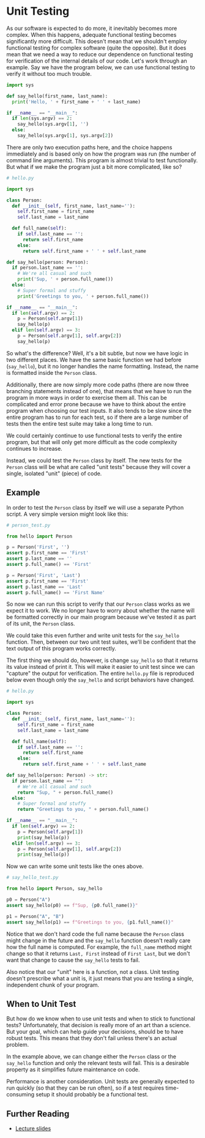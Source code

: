 # Unit Testing

As our software is expected to do more, it inevitably becomes more complex.
When this happens, adequate functional testing becomes significantly more
difficult. This doesn't mean that we shouldn't employ functional testing for
complex software (quite the opposite). But it does mean that we need a way to
reduce our dependence on functional testing for verification of the internal
details of our code. Let's work through an example. Say we have the program
below, we can use functional testing to verify it without too much trouble.

```python
import sys

def say_hello(first_name, last_name):
  print('Hello, ' + first_name + ' ' + last_name)

if __name__ == "__main__":
  if len(sys.argv) == 2:
    say_hello(sys.argv[1], '')
  else:
    say_hello(sys.argv[1], sys.argv[2])
```

There are only two execution paths here, and the choice happens immediately and
is based only on how the program was run (the number of command line arguments).
This program is almost trivial to test functionally. But what if we make the
program just a bit more complicated, like so?

```python
# hello.py

import sys

class Person:
  def __init__(self, first_name, last_name=''):
    self.first_name = first_name
    self.last_name = last_name

  def full_name(self):
    if self.last_name == '':
      return self.first_name
    else:
      return self.first_name + ' ' + self.last_name

def say_hello(person: Person):
  if person.last_name == '':
    # We're all casual and such
    print('Sup, ' + person.full_name())
  else:
    # Super formal and stuffy
    print('Greetings to you, ' + person.full_name())

if __name__ == "__main__":
  if len(self.argv) == 2:
    p = Person(self.argv[1])
    say_hello(p)
  elif len(self.argv) == 3:
    p = Person(self.argv[1], self.argv[2])
    say_hello(p)
```

So what's the difference? Well, it's a bit subtle, but now we have logic in two
different places. We have the same basic function we had before (`say_hello`),
but it no longer handles the name formatting. Instead, the name is formatted
inside the `Person` class.

Additionally, there are now simply more code paths (there are now three
branching statements instead of one), that means that we have to run the program
in more ways in order to exercise them all. This can be complicated and error
prone because we have to think about the entire program when choosing our test
inputs. It also tends to be slow since the entire program has to run for each
test, so if there are a large number of tests then the entire test suite may
take a long time to run.

We could certainly continue to use functional tests to verify the entire
program, but that will only get more difficult as the code complexity continues
to increase.

Instead, we could test the `Person` class by itself.  The new tests for the
`Person` class will be what are called "unit tests" because they will cover a
single, isolated "unit" (piece) of code.

## Example

In order to test the `Person` class by itself we will use a separate Python
script. A very simple version might look like this:

```python
# person_test.py

from hello import Person

p = Person('First', '')
assert p.first_name == 'First'
assert p.last_name == ''
assert p.full_name() == 'First'

p = Person('First', 'Last')
assert p.first_name == 'First'
assert p.last_name == 'Last'
assert p.full_name() == 'First Name'
```

So now we can run this script to verify that our `Person` class works as we
expect it to work. We no longer have to worry about whether the name will be
formatted correctly in our main program because we've tested it as part of its
unit, the `Person` class.

We could take this even further and write unit tests for the `say_hello`
function. Then, between our two unit test suites, we'll be confident that the
text output of this program works correctly.

The first thing we should do, however, is change `say_hello` so that it returns
its value instead of print it. This will make it easier to unit test since we
can "capture" the output for verification. The entire `hello.py` file is
reproduced below even though only the `say_hello` and script behaviors have
changed.

```python
# hello.py

import sys

class Person:
  def __init__(self, first_name, last_name=''):
    self.first_name = first_name
    self.last_name = last_name

  def full_name(self):
    if self.last_name == '':
      return self.first_name
    else:
      return self.first_name + ' ' + self.last_name

def say_hello(person: Person) -> str:
  if person.last_name == "":
    # We're all casual and such
    return "Sup, " + person.full_name()
  else:
    # Super formal and stuffy
    return "Greetings to you, " + person.full_name()

if __name__ == "__main__":
  if len(self.argv) == 2:
    p = Person(self.argv[1])
    print(say_hello(p))
  elif len(self.argv) == 3:
    p = Person(self.argv[1], self.argv[2])
    print(say_hello(p))
```

Now we can write some unit tests like the ones above.

```python
# say_hello_test.py

from hello import Person, say_hello

p0 = Person("A")
assert say_hello(p0) == f"Sup, {p0.full_name()}"

p1 = Person("A", "B")
assert say_hello(p1) == f"Greetings to you, {p1.full_name()}"
```

Notice that we don't hard code the full name because the `Person` class might
change in the future and the `say_hello` function doesn't really care how the
full name is computed. For example, the `full_name` method might change so that
it returns `Last, First` instead of `First Last`, but we don't want that change
to cause the `say_hello` tests to fail.

Also notice that our "unit" here is a function, not a class. Unit testing
doesn't prescribe what a unit is, it just means that you are testing a single,
independent chunk of your program.

## When to Unit Test

But how do we know when to use unit tests and when to stick to functional tests?
Unfortunately, that decision is really more of an art than a science. But your
goal, which can help guide your decisions, should be to have robust tests. This
means that they don't fail unless there's an actual problem.

In the example above, we can change either the `Person` class or the `say_hello`
function and only the relevant tests will fail. This is a desirable property as
it simplifies future maintenance on code.

Performance is another consideration. Unit tests are generally expected to run
quickly (so that they can be run often), so if a test requires time-consuming
setup it should probably be a functional test.

## Further Reading

  * [Lecture slides](https://docs.google.com/presentation/d/1BMIU80of7iG-OX2OtsjuKApYSkkapMwqJD_ZPvIN8hU/edit?usp=sharing)
